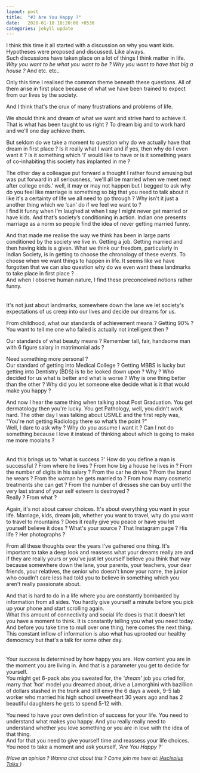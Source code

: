 ```yaml
---
layout: post
title:  "#3 Are You Happy ?"
date:   2020-01-18 18:20:00 +0530
categories: jekyll update
---
```


I think this time it all started with a discussion on why you want kids. Hypotheses were proposed and discussed. Like always.<br/>
Such discussions have taken place on a lot of things I think matter in life. <i>Why you want to be what you want to be ? Why you want to have that big a house ?</i> And etc. etc..

Only this time I realised the common theme beneath these questions. All of them arise in first place because of what we have been trained to expect from our lives by the society. 

And I think that's the crux of many frustrations and problems of life. 

We should think and dream of what we want and strive hard to achieve it. That is what has been taught to us right ? To dream big and to work hard and we'll one day achieve them. 

But seldom do we take a moment to question why do we actually have that dream in first place ? Is it really what I want and if yes, then why do I even want it ? Is it something which 'I' would like to have or is it something years of co-inhabiting this society has implanted in me ?

The other day a colleague put forward a thought I rather found amusing but was put forward in all seriousness, ‘we'll all be married when we meet next after college ends.’
well, it may or may not happen but I begged to ask why do you feel like marriage is something so big that you need to talk about it like it's a certainty of life we all need to go through ? Why isn't it just a another thing which we ‘can’ do if we feel we want to ?<br/>
I find it funny when I’m laughed at when I say I might never get married or have kids. And that’s society’s conditioning in action. Indian one presents marriage as a norm so people find the idea of never getting married funny.

And that made me realise the way we think has been in large parts conditioned by the society we live in. Getting a job. Getting married and then having kids is a given. What we think our freedom, particularly in Indian Society, is in getting to choose the chronology of these events. To choose when we want things to happen in life. It seems like we have forgotten that we can also question why do we even want these landmarks to take place in first place ?<br/>
And when I observe human nature, I find these preconceived notions rather funny.
<br/>
<br/>
<br/>
It's not just about landmarks, somewhere down the lane we let society's expectations of us creep into our lives and decide our dreams for us. 

From childhood, what our standards of achievement means ? Getting 90% ? You want to tell me one who failed is actually not intelligent then ?

Our standards of what beauty means ? Remember tall, fair, handsome man with 6 figure salary in matrimonial ads ?

Need something more personal ?<br/> 
Our standard of getting into Medical College ? Getting MBBS is lucky but getting into Dentistry (BDS) is to be looked down upon ? Why ? Who decided for us what is better and what is worse ? Why is one thing better than the other ? Why did you let someone else decide what is it that would make you happy ?

And now I hear the same thing when talking about Post Graduation. You get dermatology then you're lucky. You get Pathology, well, you didn't work hard. 
The other day I was talking about USMLE and the first reply was, "You're not getting Radiology there so what’s the point ?"<br/>
Well, I dare to ask why ? Why do you assume I want it ? Can I not do something because I love it instead of thinking about which is going to make me more moolahs ?
<br/>
<br/>
<br/>
And this brings us to 'what is success ?'
How do you define a man is successful ? From where he lives ? From how big a house he lives in ? From the number of digits in his salary ? From the car he drives ? From the brand he wears ? From the woman he gets married to ? From how many cosmetic treatments she can get ? From the number of dresses she can buy until the very last strand of your self esteem is destroyed ?<br/>
Really ? From what ?

Again, it's not about career choices. It's about everything you want in your life. Marriage, kids, dream job, whether you want to travel, why do you want to travel to mountains ? Does it really give you peace or have you let yourself believe it does ? What's your source ? That Instagram page ? His life ? Her photographs ?

From all these thoughts over the years I've gathered one thing. It's important to take a deep look and reassess what your dreams really are and if they are really yours or you've just let yourself believe you think that way because somewhere down the lane, your parents, your teachers, your dear friends, your relatives, the senior who doesn't know your name, the junior who coudln't care less had told you to believe in something which you aren't really passionate about.

And that is hard to do in a life where you are constantly bombarded by information from all sides. You hardly give yourself a minute before you pick up your phone and start scrolling again.<br/>
What this amount of connectivity and social life does is that it doesn't let you have a moment to think. It is constantly telling you what you need today. And before you take time to mull over one thing, here comes the next thing. This constant inflow of information is also what has uprooted our healthy democracy but that's a talk for some other day.
<br/>
<br/>
<br/>
Your success is determined by how happy you are. How content you are in the moment you are living in. And that is a parameter you get to decide for yourself.<br/>
You might get 6-pack abs you sweated for, the <i>'dream'</i> job you cried for, marry that <i>'hot'</i> model you dreamed about, drive a Lamorghini with bazillion of dollars stashed in the trunk and still envy the 6 days a week, 9-5 lab worker who married his high school sweetheart 30 years ago and has 2 beautiful daughters he gets to spend 5-12 with.

You need to have your own definition of success for your life. You need to understand what makes you happy. And you really really need to understand whether you love something or you are in love with the idea of that thing.<br/>
And for that you need to give yourself time and reassess your life choices. You need to take a moment and ask yourself, <i>‘Are You Happy ?'</i>

<font size="2">
 	<i>
 	(Have an opinion ? Wanna chat about this ? Come join me here at: <a href="https://t.me/iAsclepiusTalks">iAsclepius Talks </a>)
 </i>
 </font>